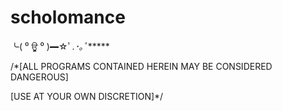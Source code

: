 # scholomance

╰( ⁰ ਊ ⁰ )━☆ﾟ.*･｡ﾟ******

/*[ALL PROGRAMS CONTAINED HEREIN MAY BE CONSIDERED DANGEROUS]

[USE AT YOUR OWN DISCRETION]*/
